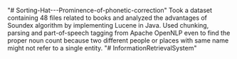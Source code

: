 "# Sorting-Hat---Prominence-of-phonetic-correction" 
Took a dataset containing 48 files related to books and analyzed the advantages of Soundex algorithm by implementing Lucene in Java.
Used chunking, parsing and part-of-speech tagging from Apache OpenNLP even to find the proper noun count because two different people or places with same
name might not refer to a single entity.
"# InformationRetrievalSystem" 
